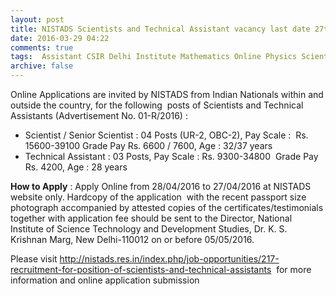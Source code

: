 ```yaml
---
layout: post
title: NISTADS Scientists and Technical Assistant vacancy last date 27th April-2016   
date: 2016-03-29 04:22
comments: true
tags:  Assistant CSIR Delhi Institute Mathematics Online Physics Scientist Technical 
archive: false
---
```

Online Applications are invited by NISTADS from Indian Nationals within and outside the country, for the following  posts of Scientists and Technical Assistants (Advertisement No. 01-R/2016) :

- Scientist / Senior Scientist : 04 Posts (UR-2, OBC-2),  Pay Scale :  Rs. 15600-39100 Grade Pay Rs. 6600 / 7600, Age : 32/37 years
- Technical Assistant : 03 Posts, Pay Scale : Rs. 9300-34800  Grade Pay Rs. 4200, Age : 28 years 



**How to Apply** : Apply Online from 28/04/2016 to 27/04/2016 at NISTADS website only. Hardcopy of the application  with the recent passport size photograph accompanied by attested copies of the certificates/testimonials together with application fee should be sent to the Director, National Institute of Science Technology and Development Studies, Dr. K. S. Krishnan Marg, New Delhi-110012  on or before 05/05/2016.




Please visit <http://nistads.res.in/index.php/job-opportunities/217-recruitment-for-position-of-scientists-and-technical-assistants>  for more information and online application submission  
